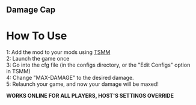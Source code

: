 ## Damage Cap

# How To Use
1: Add the mod to your mods using [TSMM](https://rounds.thunderstore.io/)  
2: Launch the game once  
3: Go into the cfg file (in the configs directory, or the "Edit Configs" option in TSMM)  
4: Change "MAX-DAMAGE" to the desired damage.  
5: Relaunch your game, and now your damage will be maxed!  

**__WORKS ONLINE FOR ALL PLAYERS, HOST'S SETTINGS OVERRIDE__**